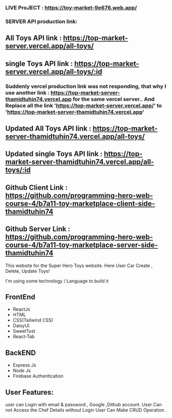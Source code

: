 ### LIVE ProJECT : https://toy-market-9e676.web.app/

### SERVER API production link: 

## All Toys API link : https://top-market-server.vercel.app/all-toys/

## single Toys API link : https://top-market-server.vercel.app/all-toys/:id

### Suddenly vercel production link was not responding, that why I use another link : https://top-market-server-thamidtuhin74.vercel.app for the same vercel server.. And Replace all the link 'https://top-market-server.vercel.app/' to 'https://top-market-server-thamidtuhin74.vercel.app'

## Updated All Toys API link : https://top-market-server-thamidtuhin74.vercel.app/all-toys/

## Updated single Toys API link : https://top-market-server-thamidtuhin74.vercel.app/all-toys/:id

## Github Client Link : https://github.com/programming-hero-web-course-4/b7a11-toy-marketplace-client-side-thamidtuhin74

## Github Server Link : https://github.com/programming-hero-web-course-4/b7a11-toy-marketplace-server-side-thamidtuhin74



This website for the Super Hero Toys website. Here User Car Create , Delete, Update Toys!

I'm using some technology / Language to build it

## FrontEnd
* ReactJs
* HTML
* CSS(Tailwind CSS)
* DaisyUI
* SweetTost
* React-Tab

## BackEND
* Express Js
* Node Js
* Firebase Authentication 


## User Features:
user can Login with email & password , Google ,Github account.
User Can not Access the Chef Details without Login
User Can Make CRUD Operation . 
